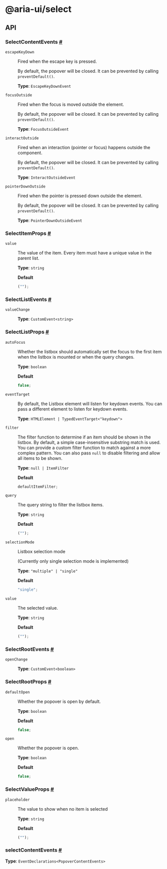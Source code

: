 # @aria-ui/select

## API

### SelectContentEvents <a id="select-content-events" href="#select-content-events">#</a>

<dl>

<dt>

`escapeKeyDown`

</dt>

<dd>

Fired when the escape key is pressed.

By default, the popover will be closed. It can be prevented by calling `preventDefault()`.

**Type**: `EscapeKeyDownEvent`

</dd>

<dt>

`focusOutside`

</dt>

<dd>

Fired when the focus is moved outside the element.

By default, the popover will be closed. It can be prevented by calling `preventDefault()`.

**Type**: `FocusOutsideEvent`

</dd>

<dt>

`interactOutside`

</dt>

<dd>

Fired when an interaction (pointer or focus) happens outside the component.

By default, the popover will be closed. It can be prevented by calling `preventDefault()`.

**Type**: `InteractOutsideEvent`

</dd>

<dt>

`pointerDownOutside`

</dt>

<dd>

Fired when the pointer is pressed down outside the element.

By default, the popover will be closed. It can be prevented by calling `preventDefault()`.

**Type**: `PointerDownOutsideEvent`

</dd>

</dl>

### SelectItemProps <a id="select-item-props" href="#select-item-props">#</a>

<dl>

<dt>

`value`

</dt>

<dd>

The value of the item. Every item must have a unique value in the parent list.

**Type**: `string`

**Default**

```ts
("");
```

</dd>

</dl>

### SelectListEvents <a id="select-list-events" href="#select-list-events">#</a>

<dl>

<dt>

`valueChange`

</dt>

<dd>

**Type**: `CustomEvent<string>`

</dd>

</dl>

### SelectListProps <a id="select-list-props" href="#select-list-props">#</a>

<dl>

<dt>

`autoFocus`

</dt>

<dd>

Whether the listbox should automatically set the focus to the first item when the listbox is mounted or when the query changes.

**Type**: `boolean`

**Default**

```ts
false;
```

</dd>

<dt>

`eventTarget`

</dt>

<dd>

By default, the Listbox element will listen for keydown events. You can pass a different element to listen for keydown events.

**Type**: `HTMLElement | TypedEventTarget<"keydown">`

</dd>

<dt>

`filter`

</dt>

<dd>

The filter function to determine if an item should be shown in the listbox. By default, a simple case-insensitive substring match is used. You can provide a custom filter function to match against a more complex pattern. You can also pass `null` to disable filtering and allow all items to be shown.

**Type**: `null | ItemFilter`

**Default**

```ts
defaultItemFilter;
```

</dd>

<dt>

`query`

</dt>

<dd>

The query string to filter the listbox items.

**Type**: `string`

**Default**

```ts
("");
```

</dd>

<dt>

`selectionMode`

</dt>

<dd>

Listbox selection mode

(Currently only single selection mode is implemented)

**Type**: `"multiple" | "single"`

**Default**

```ts
"single";
```

</dd>

<dt>

`value`

</dt>

<dd>

The selected value.

**Type**: `string`

**Default**

```ts
("");
```

</dd>

</dl>

### SelectRootEvents <a id="select-root-events" href="#select-root-events">#</a>

<dl>

<dt>

`openChange`

</dt>

<dd>

**Type**: `CustomEvent<boolean>`

</dd>

</dl>

### SelectRootProps <a id="select-root-props" href="#select-root-props">#</a>

<dl>

<dt>

`defaultOpen`

</dt>

<dd>

Whether the popover is open by default.

**Type**: `boolean`

**Default**

```ts
false;
```

</dd>

<dt>

`open`

</dt>

<dd>

Whether the popover is open.

**Type**: `boolean`

**Default**

```ts
false;
```

</dd>

</dl>

### SelectValueProps <a id="select-value-props" href="#select-value-props">#</a>

<dl>

<dt>

`placeholder`

</dt>

<dd>

The value to show when no item is selected

**Type**: `string`

**Default**

```ts
("");
```

</dd>

</dl>

### selectContentEvents <a id="select-content-events-1" href="#select-content-events-1">#</a>

**Type**: `EventDeclarations<PopoverContentEvents>`
